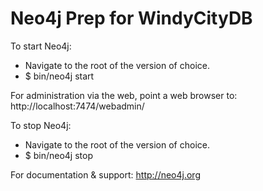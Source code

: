 
Neo4j Prep for WindyCityDB
===

To start Neo4j:
* Navigate to the root of the version of choice.
* $ bin/neo4j start

For administration via the web, point a web browser to:
http://localhost:7474/webadmin/

To stop Neo4j:
* Navigate to the root of the version of choice.
* $ bin/neo4j stop

For documentation & support:
http://neo4j.org




